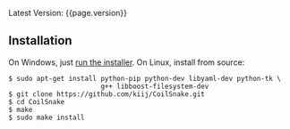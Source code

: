 <span class="topright">Latest Version: {{page.version}}</span>

## Installation

On Windows, just [run the installer](#). On Linux, install from source:

    $ sudo apt-get install python-pip python-dev libyaml-dev python-tk \
                           g++ libboost-filesystem-dev
    $ git clone https://github.com/kiij/CoilSnake.git
    $ cd CoilSnake
    $ make
    $ sudo make install
